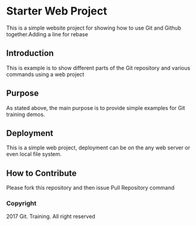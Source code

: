 # Starter Web Project

This is a simple website project for showing how to use Git and Github together.Adding a line for rebase

## Introduction

This is example is to show different parts of the Git repository and various commands using a web project

## Purpose

As stated above, the main purpose is to provide simple examples for Git training demos.

## Deployment

This is a simple web project, deployment can be on the any web server or even local file system.

## How to Contribute

Please fork this repository and then issue Pull Repository command

### Copyright

2017 Git. Training. All right reserved